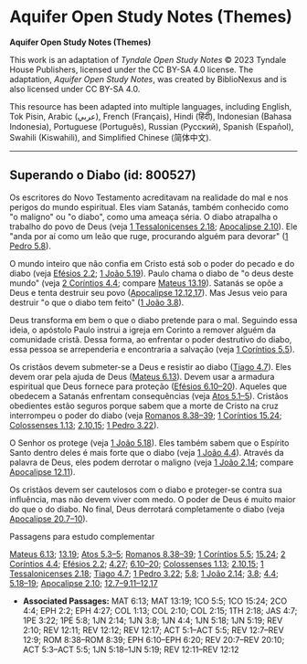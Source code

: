 # Aquifer Open Study Notes (Themes)

**Aquifer Open Study Notes (Themes)**

This work is an adaptation of *Tyndale Open Study Notes* © 2023 Tyndale House Publishers, licensed under the CC BY\-SA 4\.0 license. The adaptation, *Aquifer Open Study Notes*, was created by BiblioNexus and is also licensed under CC BY\-SA 4\.0\.

This resource has been adapted into multiple languages, including English, Tok Pisin, Arabic (عربي), French (Français), Hindi (हिंदी), Indonesian (Bahasa Indonesia), Portuguese (Português), Russian (Русский), Spanish (Español), Swahili (Kiswahili), and Simplified Chinese (简体中文).



--------------------------------

## Superando o Diabo (id: 800527)

Os escritores do Novo Testamento acreditavam na realidade do mal e nos perigos do mundo espiritual. Eles viam Satanás, também conhecido como "o maligno" ou "o diabo", como uma ameaça séria. O diabo atrapalha o trabalho do povo de Deus (veja [1 Tessalonicenses 2\.18](https://ref.ly/1Thess2:18); [Apocalipse 2\.10](https://ref.ly/Rev2:10)). Ele "anda por aí como um leão que ruge, procurando alguém para devorar" ([1 Pedro 5\.8](https://ref.ly/1Pet5:8)).

O mundo inteiro que não confia em Cristo está sob o poder do pecado e do diabo (veja [Efésios 2\.2](https://ref.ly/Eph2:2); [1 João 5\.19](https://ref.ly/1John5:19)). Paulo chama o diabo de "o deus deste mundo" (veja [2 Coríntios 4\.4](https://ref.ly/2Cor4:4); compare [Mateus 13\.19](https://ref.ly/Matt13:19)). Satanás se opõe a Deus e tenta destruir seu povo ([Apocalipse 12\.12](https://ref.ly/Rev12:12),[17](https://ref.ly/Rev12:17)). Mas Jesus veio para destruir "o que o diabo tem feito" ([1 João 3\.8](https://ref.ly/1John3:8)).

Deus transforma em bem o que o diabo pretende para o mal. Seguindo essa ideia, o apóstolo Paulo instrui a igreja em Corinto a remover alguém da comunidade cristã. Dessa forma, ao enfrentar o poder destrutivo do diabo, essa pessoa se arrependeria e encontraria a salvação (veja [1 Coríntios 5\.5](https://ref.ly/1Cor5:5)).

Os cristãos devem submeter\-se a Deus e resistir ao diabo ([Tiago 4\.7](https://ref.ly/Jas4:7)). Eles devem orar pela ajuda de Deus ([Mateus 6\.13](https://ref.ly/Matt6:13)). Devem usar a armadura espiritual que Deus fornece para proteção ([Efésios 6\.10–20](https://ref.ly/Eph6:10-Eph6:20)). Aqueles que obedecem a Satanás enfrentam consequências (veja [Atos 5\.1–5](https://ref.ly/Acts5:1-Acts5:5)). Cristãos obedientes estão seguros porque sabem que a morte de Cristo na cruz interrompeu o poder do diabo (veja [Romanos 8\.38–39](https://ref.ly/Rom8:38-Rom8:39); [1 Coríntios 15\.24](https://ref.ly/1Cor15:24); [Colossenses 1\.13](https://ref.ly/Col1:13); [2\.10](https://ref.ly/Col2:10),[15](https://ref.ly/Col2:15); [1 Pedro 3\.22](https://ref.ly/1Pet3:22)).

O Senhor os protege (veja [1 João 5\.18](https://ref.ly/1John5:18)). Eles também sabem que o Espírito Santo dentro deles é mais forte que o diabo (veja [1 João 4\.4](https://ref.ly/1John4:4)). Através da palavra de Deus, eles podem derrotar o maligno (veja [1 João 2\.14](https://ref.ly/1John2:14); compare [Apocalipse 12\.11](https://ref.ly/Rev12:11)).

Os cristãos devem ser cautelosos com o diabo e proteger\-se contra sua influência, mas não devem viver com medo. O poder de Deus é muito maior do que o do diabo. No final, Deus derrotará completamente o diabo (veja [Apocalipse 20\.7–10](https://ref.ly/Rev20:7-Rev20:10)).

Passagens para estudo complementar

[Mateus 6\.13](https://ref.ly/Matt6:13); [13\.19](https://ref.ly/Matt13:19); [Atos 5\.3–5](https://ref.ly/Acts5:3-Acts5:5); [Romanos 8\.38–39](https://ref.ly/Rom8:38-Rom8:39); [1 Coríntios 5\.5](https://ref.ly/1Cor5:5); [15\.24](https://ref.ly/1Cor15:24); [2 Coríntios 4\.4](https://ref.ly/2Cor4:4); [Efésios 2\.2](https://ref.ly/Eph2:2); [4\.27](https://ref.ly/Eph4:27); [6\.10–20](https://ref.ly/Eph6:10-Eph6:20); [Colossenses 1\.13](https://ref.ly/Col1:13); [2\.10](https://ref.ly/Col2:10),[15](https://ref.ly/Col2:15); [1 Tessalonicenses 2\.18](https://ref.ly/1Thess2:18); [Tiago 4\.7](https://ref.ly/Jas4:7); [1 Pedro 3\.22](https://ref.ly/1Pet3:22); [5\.8](https://ref.ly/1Pet5:8); [1 João 2\.14](https://ref.ly/1John2:14); [3\.8](https://ref.ly/1John3:8); [4\.4](https://ref.ly/1John4:4); [5\.18–19](https://ref.ly/1John5:18-1John5:19); [Apocalipse 2\.10](https://ref.ly/Rev2:10); [12\.7–9](https://ref.ly/Rev12:7-Rev12:9),[11–12](https://ref.ly/Rev12:11-Rev12:12),[17](https://ref.ly/Rev12:17)

* **Associated Passages:** MAT 6:13; MAT 13:19; 1CO 5:5; 1CO 15:24; 2CO 4:4; EPH 2:2; EPH 4:27; COL 1:13; COL 2:10; COL 2:15; 1TH 2:18; JAS 4:7; 1PE 3:22; 1PE 5:8; 1JN 2:14; 1JN 3:8; 1JN 4:4; 1JN 5:18; 1JN 5:19; REV 2:10; REV 12:11; REV 12:12; REV 12:17; ACT 5:1–ACT 5:5; REV 12:7–REV 12:9; ROM 8:38–ROM 8:39; EPH 6:10–EPH 6:20; REV 20:7–REV 20:10; ACT 5:3–ACT 5:5; 1JN 5:18–1JN 5:19; REV 12:11–REV 12:12


